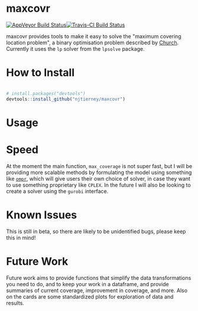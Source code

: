 
<!-- README.md is generated from README.Rmd. Please edit that file -->
maxcovr
=======

[![AppVeyor Build Status](https://ci.appveyor.com/api/projects/status/github/njtierney/maxcovr?branch=master&svg=true)](https://ci.appveyor.com/project/njtierney/maxcovr)[![Travis-CI Build Status](https://travis-ci.org/njtierney/maxcovr.svg?branch=master)](https://travis-ci.org/njtierney/maxcovr)

maxcovr provides tools to make it easy to solve the "maximum covering location problem", a binary optimisation problem described by [Church](http://www.geog.ucsb.edu/~forest/G294download/MAX_COVER_RLC_CSR.pdf). Currently it uses the `lp` solver from the `lpsolve` package.

How to Install
==============

``` r

# install.packages("devtools")
devtools::install_github("njtierney/maxcovr")
```

<!-- # Example Usage -->
<!-- Need to find a good example dataset to use here -->
Usage
=====

Speed
=====

At the moment the main function, `max_coverage` is not super fast, but I will be providing more scalable methods by formulating the model using something like [`ompr`](https://github.com/dirkschumacher/ompr), which will give users their own choice of solver, in case they want to use something proprietary like `CPLEX`. In the future I will also be looking to create a solver using the `gurobi` interface.

Known Issues
============

This is still in beta, so there are likely to be unidentified bugs, please keep this in mind!

Future Work
===========

Future work aims to provide functions that simplify the data transformations you need to do, and to keep your work in a dataframe, and provide summaries of current coverage, improvement in coverage, and more. Also on the cards are some standardized plots for exploration of data and results.
